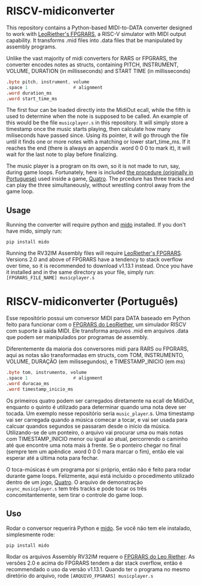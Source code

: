 # RISCV-midiconverter
This repository contains a Python-based MIDI-to-DATA converter designed to work with [LeoRiether's FPGRARS](https://github.com/LeoRiether/FPGRARS), a RISC-V simulator with MIDI output capability. It transforms .mid files into .data files that be manipulated by assembly programs.

Unlike the vast majority of midi converters for RARS or FPGRARS, the converter encodes notes as structs, containing PITCH, INSTRUMENT, VOLUME, DURATION (in millisseconds) and START TIME (in millisseconds)
```asm
.byte pitch, instrument, volume
.space 1                 # alignment
.word duration_ms
.word start_time_ms
```

The first four can be loaded directly into the MidiOut ecall, while the fifth is used to determine when the note is supposed to be called. An example of this would be the file `musicplayer.s` in this repository. It will simply store a timestamp once the music starts playing, then calculate how many miliseconds have passed since. Using its pointer, it will go through the file until it finds one or more notes with a matching or lower start_time_ms. If it reaches the end (there is always an appendix .word 0 0 0 to mark it), it will wait for the last note to play before finalizing.

The music player is a program on its own, so it is not made to run, say, during game loops. Fortunately, here is included [the procedure (originally in Portuguese)](https://github.com/fer-amdias/quatro/blob/main/src/tocar_audio.s) used inside a game, [Quatro](https://github.com/fer-amdias/quatro/tree/main). The prcedure has three tracks and can play the three simultaneously, without wrestling control away from the game loop.

## Usage
Running the converter will require python and [mido](https://pypi.org/project/mido/) installed. If you don't have mido, simply run:
```console
pip install mido
```

Running the RV32IM Assembly files will require [LeoRiether's FPGRARS](https://github.com/LeoRiether/FPGRARS).       Versions 2.0 and above of FPGRARS have a tendency to stack overflow over time, so it is recommended to download v1.13.1 instead. Once you have it installed and in the same directory as your file, simply run:
```[FPGRARS_FILE_NAME] musicplayer.s```



# RISCV-midiconverter (Português)
Esse repositório possui um conversor MIDI para DATA baseado em Python feito para funcionar com o [FPGRARS do LeoRiether](https://github.com/LeoRiether/FPGRARS), um simulador RISCV com suporte à saída MIDI. Ele transforma arquivos .mid em arquivos .data que podem ser manipulados por programas de assembly.

Diferentemente da maioria dos conversores midi para RARS ou FPGRARS, aqui as notas são transformadas em structs, com TOM, INSTRUMENTO, VOLUME, DURAÇÃO (em milissegundos), e TIMESTAMP_INICIO (em ms)
```asm
.byte tom, instrumento, volume
.space 1                 # alignment
.word duracao_ms
.word timestamp_inicio_ms
```

Os primeiros quatro podem ser carregados diretamente na ecall de MidiOut, enquanto o quinto é utilizado para determinar quando uma nota deve ser tocada. Um exemplo nesse repositório seria `music_player`.s. Uma timestamp vai ser carregada quando a música comecar a tocar, e vai ser usada para calcuar quandos segundos se passaram desde o início da música. Utilizando-se de um ponteiro, o arquivo vai procurar uma ou mais notas com TIMESTAMP_INICIO menor ou igual ao atual, percorrendo o caminho até que encontre uma nota mais à frente. Se o ponteiro chegar no final (sempre tem um apêndice .word 0 0 0 mara marcar o fim), então ele vai esperar até a última nota para fechar.

O toca-músicas é um programa por si próprio, então não é feito para rodar durante game loops. Felizmente, aqui está incluido o procedimento utilizado dentro de um jogo, [Quatro](https://github.com/fer-amdias/quatro/tree/main). O arquivo de demonstração `async_musicplayer.s` tem três tracks e pode tocar os três concomitantemente, sem tirar o controle do game loop.

## Uso
Rodar o conversor requerirá Python e [mido](https://pypi.org/project/mido/). Se você não tem ele instalado, simplesmente rode:
```console
pip install mido
```

Rodar os arquivos Assembly RV32IM requere o [FPGRARS do Leo Riether](https://github.com/LeoRiether/FPGRARS). As versões 2.0 e acima do FPGRARS tendem a dar stack overflow, então é recommendado o uso da versão v1.13.1. Quando ter o programa no mesmo diretório do arquivo, rode
```[ARQUIVO_FPGRARS] musicplayer.s```
